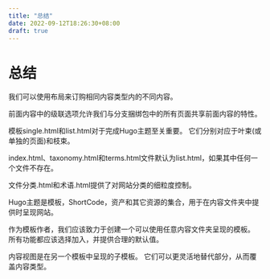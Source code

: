 ```yaml
---
title: "总结"
date: 2022-09-12T18:26:30+08:00
draft: true
---
```


# 总结

我们可以使用布局来订购相同内容类型内的不同内容。

前面内容中的级联选项允许我们与分支捆绑包中的所有页面共享前面内容的特性。

模板single.html和list.html对于完成Hugo主题至关重要。 它们分别对应于叶束(或单独的页面)和枝束。

index.html、taxonomy.html和terms.html文件默认为list.html，如果其中任何一个文件不存在。

文件分类.html和术语.html提供了对网站分类的细粒度控制。

Hugo主题是模板，ShortCode，资产和其它资源的集合，用于在内容文件夹中提供时呈现网站。

作为模板作者，我们应该致力于创建一个可以使用任意内容文件夹呈现的模板。 所有功能都应该选择加入，并提供合理的默认值。

内容视图是在另一个模板中呈现的子模板。 它们可以更灵活地替代部分，从而覆盖内容类型。
